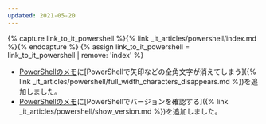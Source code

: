 ```yaml
---
updated: 2021-05-20
---
```

{% capture link_to_it_powershell %}{% link _it_articles/powershell/index.md %}{% endcapture %}
{% assign link_to_it_powershell = link_to_it_powershell | remove: 'index' %}

- [PowerShellのメモ]({{link_to_it_powershell}})に[PowerShellで矢印などの全角文字が消えてしまう]({% link _it_articles/powershell/full_width_characters_disappears.md %})を追加しました。
- [PowerShellのメモ]({{link_to_it_powershell}})に[PowerShellでバージョンを確認する]({% link _it_articles/powershell/show_version.md %})を追加しました。